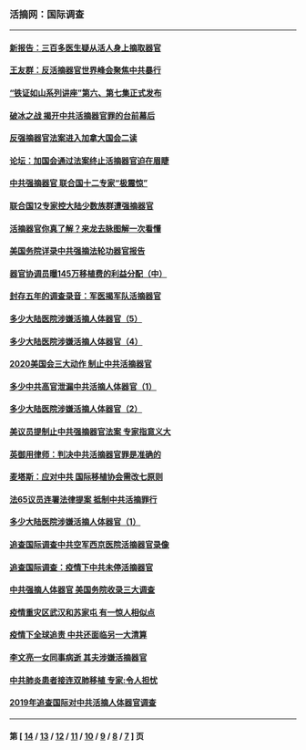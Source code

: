 ### 活摘网：国际调查
---
#### [新报告：三百多医生疑从活人身上摘取器官](../../pages/nf5947/n13703044.md?05220430) 
#### [王友群：反活摘器官世界峰会聚焦中共暴行](../../pages/nf5947/n13250738.md?05220430) 
#### [“铁证如山系列讲座”第六、第七集正式发布](../../pages/nf5947/n13106287.md?05220430) 
#### [破冰之战 揭开中共活摘器官罪的台前幕后](../../pages/nf5947/n13082457.md?05220430) 
#### [反强摘器官法案进入加拿大国会二读](../../pages/nf5947/n13033450.md?05220430) 
#### [论坛：加国会通过法案终止活摘器官迫在眉睫](../../pages/nf5947/n13029839.md?05220430) 
#### [中共强摘器官 联合国十二专家“极震惊”](../../pages/nf5947/n13024313.md?05220430) 
#### [联合国12专家控大陆少数族群遭强摘器官](../../pages/nf5947/n13023877.md?05220430) 
#### [活摘器官你真了解？来龙去脉图解一次看懂](../../pages/nf5947/n13013820.md?05220430) 
#### [美国务院详录中共强摘法轮功器官报告](../../pages/nf5947/n12944519.md?05220430) 
#### [器官协调员曝145万移植费的利益分配（中）](../../pages/nf5947/n12894547.md?05220430) 
#### [封存五年的调查录音：军医揭军队活摘器官](../../pages/nf5947/n12798692.md?05220430) 
#### [多少大陆医院涉嫌活摘人体器官（5）](../../pages/nf5947/n12768383.md?05220430) 
#### [多少大陆医院涉嫌活摘人体器官（4）](../../pages/nf5947/n12664434.md?05220430) 
#### [2020美国会三大动作 制止中共活摘器官](../../pages/nf5947/n12682004.md?05220430) 
#### [多少中共高官泄漏中共活摘人体器官（1）](../../pages/nf5947/n12671234.md?05220430) 
#### [多少大陆医院涉嫌活摘人体器官（2）](../../pages/nf5947/n12655589.md?05220430) 
#### [美议员提制止中共强摘器官法案 专家指意义大](../../pages/nf5947/n12630561.md?05220430) 
#### [英御用律师：判决中共活摘器官罪是准确的](../../pages/nf5947/n12580740.md?05220430) 
#### [麦塔斯：应对中共 国际移植协会需改七原则](../../pages/nf5947/n12514711.md?05220430) 
#### [法65议员连署法律提案 抵制中共活摘罪行](../../pages/nf5947/n12437047.md?05220430) 
#### [多少大陆医院涉嫌活摘人体器官（1）](../../pages/nf5947/n12414284.md?05220430) 
#### [追查国际调查中共空军西京医院活摘器官录像](../../pages/nf5947/n12348837.md?05220430) 
#### [追查国际调查：疫情下中共未停活摘器官](../../pages/nf5947/n12273415.md?05220430) 
#### [中共强摘人体器官 美国务院收录三大调查](../../pages/nf5947/n12181488.md?05220430) 
#### [疫情重灾区武汉和苏家屯 有一惊人相似点](../../pages/nf5947/n12150824.md?05220430) 
#### [疫情下全球追责 中共还面临另一大清算](../../pages/nf5947/n12070397.md?05220430) 
#### [李文亮一女同事病逝 其夫涉嫌活摘器官](../../pages/nf5947/n11957882.md?05220430) 
#### [中共肺炎患者接连双肺移植 专家:令人担忧](../../pages/nf5947/n11945516.md?05220430) 
#### [2019年追查国际对中共活摘人体器官调查](../../pages/nf5947/n11917733.md?05220430) 

---
#### 第 [ [14](./14.md?05220430) / [13](./13.md?05220430) / [12](./12.md?05220430) / [11](./11.md?05220430) / [10](./10.md?05220430) / [9](./9.md?05220430) / [8](./8.md?05220430) / [7](./7.md?05220430) ] 页
